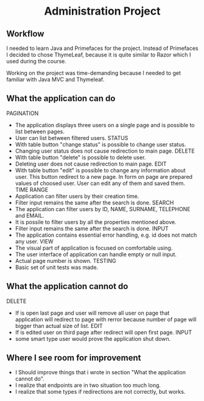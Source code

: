 <div align="center">  </div>
<span align="center"> <h1> Administration Project </h1> </span>



## Workflow
I needed to learn Java and Primefaces for the project. Instead of Primefaces I decided to chose ThymeLeaf, 
because it is quite similar to Razor which I used during the course.

Working on the project was time-demanding because I needed to get familiar with Java MVC and Thymeleaf.


## What the application can do

PAGINATION
- The application displays three users on a single page and is possible to list between pages.
- User can list between filtered users.
STATUS
- With table button "change status" is possible to change user status.
- Changing user status does not cause redirection to main page.
DELETE
- With table button "delete" is possible to delete user.
- Deleting user does not cause redirection to main page.
EDIT
- With table button "edit" is possible to change any information about user. This button redirect to a new page. In form on page are prepared values of choosed user. User can edit any of them and saved them.
TIME RANGE
- Application can filter users by their creation time.
- Filter input remains the same after the search is done.
SEARCH
- The application can filter users by ID, NAME, SURNAME, TELEPHONE and EMAIL. 
- It is possile to filter users by all the properties mentioned above.
- Filter input remains the same after the search is done.
INPUT 
- The application contains essential error handling, e.g. id does not match any user.
VIEW
- The visual part of application is focused on comfortable using.
- The user interface of application can handle empty or null input.
- Actual page number is shown.
TESTING
- Basic set of unit tests was made.


## What the application cannot do

DELETE
- If is open last page and user will remove all user on page that application will redirect to page with rerror because number of page will bigger than actual size of list.
EDIT
- If is edited user on third page after redirect will open first page.
INPUT
- some smart type user would prove the application shut down.

## Where I see room for improvement
- I Should improve things that i wrote in section "What the application cannot do".
- I realize that endpoints are in two situation too much long.
- I realize that some types if redirections are not correctly, but works.


